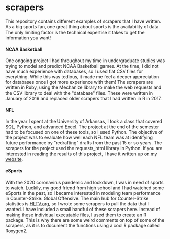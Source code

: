 # scrapers

This repository contains different examples of scrapers that I have written. As a big sports fan, one great thing about sports is the availability of data. The only limiting factor is the technical expertise it takes to get the information you want!

#### NCAA Basketball

One ongoing project I had throughout my time in undergraduate studies was trying to model and predict NCAA Basketball games. At the time, I did not have much experience with databases, so I used flat CSV files for everything. While this was tedious, it made me feel a deeper appreciation for databases once I got more experience with them! The scrapers are written in Ruby, using the Mechanize library to make the web requests and the CSV library to deal with the "database" files. These were written in January of 2019 and replaced older scrapers that I had written in R in 2017.

#### NFL

In the year I spent at the University of Arkansas, I took a class that covered SQL, Python, and advanced Excel. The project at the end of the semester had to be focused on one of these tools, so I used Python. The objective of the project was to evaluate how well each NFL team was at identifying future performance by "redrafting" drafts from the past 15 or so years. The scrapers for the project used the requests_html library in Python. If you are interested in reading the results of this project, I have it written up [on my website](https://bsalerno.github.io/NFL_redraft.html).

#### eSports

With the 2020 coronavirus pandemic and lockdown, I was in need of sports to watch. Luckily, my good friend from high school and I had watched some eSports in the past, so I became interested in modeling team performance in Counter-Strike: Global Offensive. The main hub for Counter-Strike statistics is [HLTV.org](https://hltv.org), so I wrote some scrapers to pull the data that I wanted. I have included a small handful of these scrapers here. Instead of making these individual executable files, I used them to create an R package. This is why there are some weird comments on top of some of the scrapers, as it is to document the functions using a cool R package called Roxygen2.
